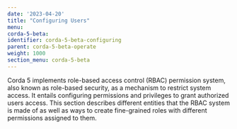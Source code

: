 ```yaml
---
date: '2023-04-20'
title: "Configuring Users"
menu:
corda-5-beta:
identifier: corda-5-beta-configuring
parent: corda-5-beta-operate
weight: 1000
section_menu: corda-5-beta
---
```


Corda 5 implements role-based access control (RBAC) permission system, also known as role-based security, as a mechanism to restrict system access.
It entails configuring permissions and privileges to grant authorized users access. This section describes different entities that the RBAC system is made of
as well as ways to create fine-grained roles with different permissions assigned to them.
